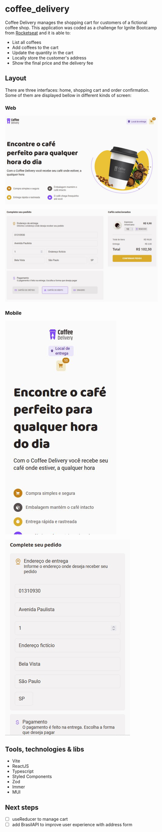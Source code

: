 # coffee_delivery

Coffee Delivery manages the shopping cart for customers of a fictional coffee shop.
This application was coded as a challenge for Ignite Bootcamp from 
[Rocketseat](https://github.com/Rocketseat) and it is able to:

* List all coffees
* Add coffees to the cart
* Update the quantity in the cart
* Locally store the customer's address
* Show the final price and the delivery fee

## Layout

There are three interfaces: home, shopping cart and order confirmation. Some of them
are displayed bellow in different kinds of screen:

### Web

![interface home web](https://github.com/victoriamartins/coffee-delivery/blob/main/public/readme_interface_home_web.JPG)

![interface form web](https://github.com/victoriamartins/coffee-delivery/blob/main/public/readme_interface_formulario_web.JPG)

### Mobile 

![interface home mobile](https://github.com/victoriamartins/coffee-delivery/blob/main/public/readme_interface_home_mobile.JPG)

![interface form mobile](https://github.com/victoriamartins/coffee-delivery/blob/main/public/readme_interface_formulario_mobile.jpg)

## Tools, technologies & libs

* Vite
* ReactJS
* Typescript
* Styled Components
* Zod
* Immer
* MUI

## Next steps

- [ ] useReducer to manage cart 
- [ ] add BrasilAPI to improve user experience with address form